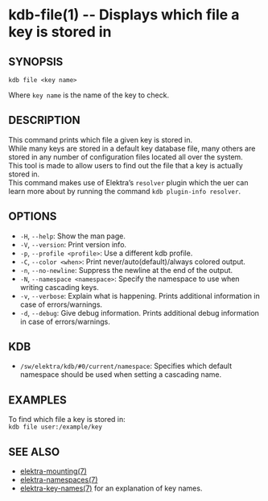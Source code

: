 # kdb-file(1) -- Displays which file a key is stored in

## SYNOPSIS

`kdb file <key name>`<br>

Where `key name` is the name of the key to check.<br>

## DESCRIPTION

This command prints which file a given key is stored in.<br>
While many keys are stored in a default key database file, many others are stored in any number of configuration files located all over the system.<br>
This tool is made to allow users to find out the file that a key is actually stored in.<br>
This command makes use of Elektra’s `resolver` plugin which the uer can learn more about by running the command `kdb plugin-info resolver`.

## OPTIONS

- `-H`, `--help`:
  Show the man page.
- `-V`, `--version`:
  Print version info.
- `-p`, `--profile <profile>`:
  Use a different kdb profile.
- `-C`, `--color <when>`:
  Print never/auto(default)/always colored output.
- `-n`, `--no-newline`:
  Suppress the newline at the end of the output.
- `-N`, `--namespace <namespace>`:
  Specify the namespace to use when writing cascading keys.
- `-v`, `--verbose`:
  Explain what is happening. Prints additional information in case of errors/warnings.
- `-d`, `--debug`:
  Give debug information. Prints additional debug information in case of errors/warnings.

## KDB

- `/sw/elektra/kdb/#0/current/namespace`:
  Specifies which default namespace should be used when setting a cascading name.

## EXAMPLES

To find which file a key is stored in:<br>
`kdb file user:/example/key`<br>

## SEE ALSO

- [elektra-mounting(7)](elektra-mounting.md)
- [elektra-namespaces(7)](elektra-namespaces.md)
- [elektra-key-names(7)](elektra-key-names.md) for an explanation of key names.
